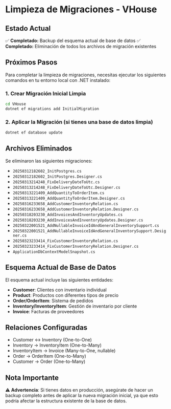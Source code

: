 # Limpieza de Migraciones - VHouse

## Estado Actual

✅ **Completado:** Backup del esquema actual de base de datos
✅ **Completado:** Eliminación de todos los archivos de migración existentes

## Próximos Pasos

Para completar la limpieza de migraciones, necesitas ejecutar los siguientes comandos en tu entorno local con .NET instalado:

### 1. Crear Migración Inicial Limpia

```bash
cd VHouse
dotnet ef migrations add InitialMigration
```

### 2. Aplicar la Migración (si tienes una base de datos limpia)

```bash
dotnet ef database update
```

## Archivos Eliminados

Se eliminaron las siguientes migraciones:

- `20250312182602_InitPostgres.cs`
- `20250312182602_InitPostgres.Designer.cs`
- `20250313214248_FixDeliveryDateToUtc.cs`
- `20250313214248_FixDeliveryDateToUtc.Designer.cs`
- `20250313221409_AddQuantityToOrderItem.cs`
- `20250313221409_AddQuantityToOrderItem.Designer.cs`
- `20250316233658_AddCustomerInventoryRelation.cs`
- `20250316233658_AddCustomerInventoryRelation.Designer.cs`
- `20250318203230_AddInvoicesAndInventoryUpdates.cs`
- `20250318203230_AddInvoicesAndInventoryUpdates.Designer.cs`
- `20250322001521_AddNullableInvoiceIdAndGeneralInventorySupport.cs`
- `20250322001521_AddNullableInvoiceIdAndGeneralInventorySupport.Designer.cs`
- `20250323233414_FixCustomerInventoryRelation.cs`
- `20250323233414_FixCustomerInventoryRelation.Designer.cs`
- `ApplicationDbContextModelSnapshot.cs`

## Esquema Actual de Base de Datos

El esquema actual incluye las siguientes entidades:

- **Customer**: Clientes con inventario individual
- **Product**: Productos con diferentes tipos de precio
- **Order/OrderItem**: Sistema de pedidos
- **Inventory/InventoryItem**: Gestión de inventario por cliente
- **Invoice**: Facturas de proveedores

## Relaciones Configuradas

- Customer ↔ Inventory (One-to-One)
- Inventory → InventoryItem (One-to-Many)
- InventoryItem → Invoice (Many-to-One, nullable)
- Order → OrderItem (One-to-Many)
- Customer → Order (One-to-Many)

## Nota Importante

⚠️ **Advertencia**: Si tienes datos en producción, asegúrate de hacer un backup completo antes de aplicar la nueva migración inicial, ya que esto podría afectar la estructura existente de la base de datos.